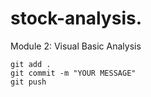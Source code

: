 # stock-analysis.
Module 2: Visual Basic Analysis
```
git add .
git commit -m "YOUR MESSAGE"
git push
